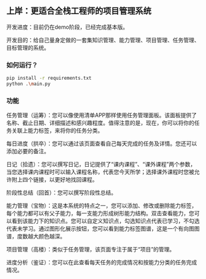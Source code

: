 ## 上岸：更适合全栈工程师的项目管理系统

开发进度：目前仍在demo阶段，已经完成基本版。

开发目的：给自己量身定做的一套集知识管理、能力管理、项目管理、任务管理、目标管理的系统。

### 如何运行？

```bash
pip install -r requirements.txt
python .\main.py
```

### 功能


任务管理（运筹）：您可以像使用清单APP那样使用任务管理面板。该面板提供了名称、截止日期、详细描述和感兴趣程度。值得注意的是，现在，你可以将你的任务关联上能力标签，来将你的任务分类。

每日进度（拱卒）：您可以通过该页面查看自己每天完成的任务及详情。您还可以添加必要的备注。

日记（拾遗）：您可以撰写日记，日记提供了“课内课程”、“课外课程”两个参数，当您选择课内课程时可以输入课程名称，代表您今天所学；选择课外课程时您被允许附上四个链接，以更好地找回课程。

阶段性总结（回首）：您可以撰写阶段性总结。

能力管理（宝物）：这是本系统的特点之一，您可以添加、修改或删除能力标签，每个能力都可以有父子能力，每一支能力形成树形能力结构。双击查看能力，您可以看到该能力下的知识点。您可以自定义知识点，勾选知识点代表已学习，不勾选代表未学习。通过图形化展示按钮，您可以看到能力标签图谱，这是一个有向图图谱，度数越大颜色越深。

项目管理（高楼）：类似于任务管理，该页面专注于属于“项目”的管理。

进度分析（鉴证）：您可以在此查看每天任务的完成情况和按能力分类的任务完成情况。


